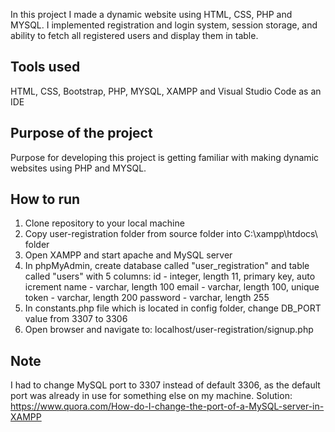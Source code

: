 In this project I made a dynamic website using HTML, CSS, PHP and MYSQL. I implemented registration and login system, session storage, and ability to fetch all registered users and display them in table.

## Tools used

HTML, CSS, Bootstrap, PHP, MYSQL, XAMPP and Visual Studio Code as an IDE

## Purpose of the project

Purpose for developing this project is getting familiar with making dynamic websites using PHP and MYSQL.

## How to run

1. Clone repository to your local machine
2. Copy user-registration folder from source folder into C:\xampp\htdocs\ folder
3. Open XAMPP and start apache and MySQL server
4. In phpMyAdmin, create database called "user_registration" and table called "users" with 5 columns:
   id - integer, length 11, primary key, auto icrement
   name - varchar, length 100
   email - varchar, length 100, unique
   token - varchar, length 200
   password - varchar, length 255
5. In constants.php file which is located in config folder, change DB_PORT value from 3307 to 3306
6. Open browser and navigate to: localhost/user-registration/signup.php

## Note

I had to change MySQL port to 3307 instead of default 3306, as the default port was already in use for something else on my machine.
Solution: https://www.quora.com/How-do-I-change-the-port-of-a-MySQL-server-in-XAMPP
